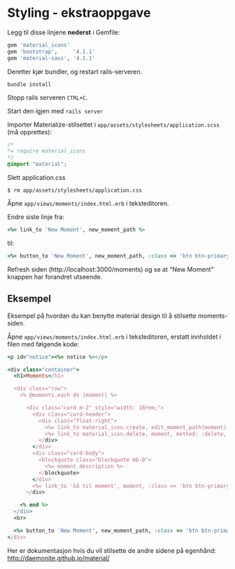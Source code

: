 # Styling - ekstraoppgave

Legg til disse linjene **nederst** i Gemfile:

```ruby
gem 'material_icons'
gem 'bootstrap',     '4.1.1'
gem 'material-sass', '4.1.1'
```

Deretter kjør bundler, og restart rails-serveren.

```console
bundle install
```

Stopp rails serveren `CTRL+C`.

Start den igjen med `rails server`

Importer Materialize-stilsettet i `app/assets/stylesheets/application.scss` (må opprettes):

```scss
/*
*= require material_icons
*/
@import "material";
```

Slett application.css

```console
$ rm app/assets/stylesheets/application.css
```

Åpne `app/views/moments/index.html.erb` i teksteditoren.

Endre siste linje fra:
```ruby
<%= link_to 'New Moment', new_moment_path %>
```

til:
```ruby
<%= button_to 'New Moment', new_moment_path, :class => 'btn btn-primary', :method => :get %>
```

Refresh siden (http://localhost:3000/moments) og se at "New Moment" knappen har forandret utseende.


## Eksempel

Eksempel på hvordan du kan benytte material design til å stilsette moments-siden.

Åpne `app/views/moments/index.html.erb` i teksteditoren, erstatt innholdet i filen med følgende kode:

```ruby
<p id="notice"><%= notice %></p>

<div class="container">
  <h1>Moments</h1>

  <div class="row">
    <% @moments.each do |moment| %>

      <div class="card m-2" style="width: 18rem;">
        <div class="card-header">
          <div class="float-right">
            <%= link_to material_icon.create, edit_moment_path(moment), :class => 'card-link' %>
            <%= link_to material_icon.delete, moment, method: :delete, :class => 'card-link', data: { confirm: 'Are you sure?' } %>
          </div>
        </div>
        <div class="card-body">
          <blockquote class="blockquote mb-0">
            <%= moment.description %>
          </blockquote>
        </div>
        <%= link_to 'Gå til moment', moment, :class => 'btn btn-primary', :method => :get %>
      </div>

    <% end %>
  </div>
  <br>

  <%= button_to 'New Moment', new_moment_path, :class => 'btn btn-primary', :method => :get %>
</div>
```

Her er dokumentasjon hvis du vil stilsette de andre sidene på egenhånd: http://daemonite.github.io/material/ 
